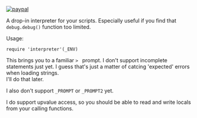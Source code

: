 [![paypal](https://www.paypalobjects.com/en_US/i/btn/btn_donateCC_LG.gif)](https://www.paypal.com/cgi-bin/webscr?cmd=_s-xclick&hosted_button_id=KYWUWS86GSFGL)

A drop-in interpreter for your scripts.
Especially useful if you find that `debug.debug()` function too limited.

Usage:

	require 'interpreter'(_ENV)

This brings you to a familiar `> ` prompt.
I don't support incomplete statements just yet.
I guess that's just a matter of catcing 'expected' errors when loading strings.  
I'll do that later.

I also don't support `_PROMPT` or `_PROMPT2` yet.

I do support upvalue access, so you should be able to read and write locals from your calling functions.
